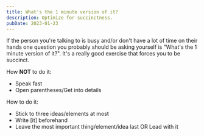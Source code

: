 ```yaml
---
title: What's the 1 minute version of it?
description: Optimize for succinctness.
pubDate: 2023-01-23
---
```


If the person you're talking to is busy and/or don't have a lot of time on their hands one question you probably should be asking yourself is "What's the 1 minute version of it?". It's a really good exercise that forces you to be succinct.

How **NOT** to do it:

- Speak fast
- Open parentheses/Get into details

How to do it:

- Stick to three ideas/elements at most
- Write [it] beforehand
- Leave the most important thing/element/idea last OR Lead with it
